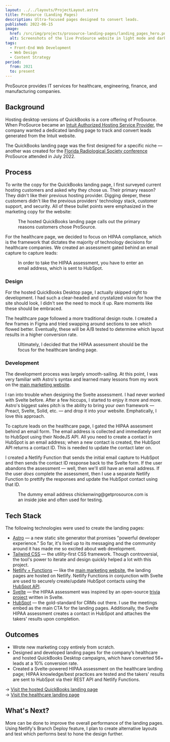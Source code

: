 ```yaml
---
layout: ../../layouts/ProjectLayout.astro
title: ProSource (Landing Pages)
description: Ultra-focused pages designed to convert leads.
published: 2022-06-15
image:
  href: /src/img/projects/prosource-landing-pages/landing_pages_hero.png
  alt: Screenshots of the live ProSource website in light mode and dark mode color schemes.
tags: 
  - Front-End Web Development
  - Web Design
  - Content Strategy
period:
  from: 2021
  to: present
---
```


ProSource provides IT services for healthcare, engineering, finance, and manufacturing companies.

## Background

Hosting desktop versions of QuickBooks is a core offering of ProSource. When ProSource became an [Intuit Authorized Hosting Service Provider](https://quickbooks.intuit.com/learn-support/en-us/help-article/product-setup/hosting-providers-authorized-intuit/L3RAbICtq_US_en_US), the company wanted a dedicated landing page to track and convert leads generated from the Intuit website.

The QuickBooks landing page was the first designed for a specific niche — another was created for the [Florida Radiological Society conference](https://www.flrad.org/2022-annual-meeting-frs-frbma/) ProSource attended in July 2022.

## Process

To write the copy for the QuickBooks landing page, I first surveyed current hosting customers and asked why they chose us. Their primary reason? They didn't like their previous hosting provider. Digging deeper, these customers didn't like the previous providers' technology stack, customer support, and security. All of these bullet points were emphasized in the marketing copy for the website:

<Figure
  image={{
    href: "/src/img/projects/prosource-landing-pages/landing_pages_features.png",
    alt: "A screenshot of the features overview for ProSource's hosting service. The top bullet points are: enterprise features, modern cloud delivery, secure user access, data integrity, stress-free experience, and exceptional support."
  }}
>
  The hosted QuickBooks landing page calls out the primary reasons customers chose ProSource.
</Figure>

For the healthcare page, we decided to focus on HIPAA compliance, which is the framework that dictates the majority of technology decisions for healthcare companies. We created an assessment gated behind an email capture to capture leads:

<Figure
  image={{
    href: "/src/img/projects/prosource-landing-pages/landing_pages_assessment.png",
    alt: "A screenshot of the gated HIPAA assessment module on the ProSource healthcare landing page."
  }}
>
  In order to take the HIPAA assessment, you have to enter an email address, which is sent to HubSpot.
</Figure>

### Design

For the hosted QuickBooks Desktop page, I actually skipped right to development. I had such a clear-headed and crystalized vision for how the site should look, I didn't see the need to mock it up. Rare moments like these should be embraced.

The healthcare page followed a more traditional design route. I created a few frames in Figma and tried swapping around sections to see which flowed better. Eventually, these will be A/B tested to determine which layout results in a higher conversion rate.

<Figure
  image={{
    href: "/src/img/projects/prosource-landing-pages/landing_pages_wireframe.png",
    alt: "A mockup of the healthcare landing page designed in Figma."
  }}
>
  Ultimately, I decided that the HIPAA assessment should be the focus for the healthcare landing page.
</Figure>

### Development

The development process was largely smooth-sailing. At this point, I was very familiar with Astro's syntax and learned many lessons from my work on the [main marketing website](/work/prosource-website).

I ran into trouble when designing the Svelte assessment. I had never worked with Svelte before. After a few hiccups, I started to enjoy it more and more. Astro's biggest sales pitch is the ability to bring your own framework — Preact, Svelte, Solid, etc. — and drop it into your website. Emphatically, I love this approach.

To capture leads on the healthcare page, I gated the HIPAA assesment behind an email form. The email address is collected and immediately sent to HubSpot using their NodeJS API. All you need to create a contact in HubSpot is an email address; when a new contact is created, the HubSpot API returns a contact ID. This is needed to update the contact later on.

I created a Netlify Function that sends the initial email capture to HubSpot and then sends the contact ID response back to the Svelte form. If the user abandons the assessment — well, then we'll still have an email address. If the user *does* complete the assessment, then I use a separate Netlify Function to prettify the responses and update the HubSpot contact using that ID.

<Figure
  image={{
    href: "/src/img/projects/prosource-landing-pages/landing_pages_hubspot.png",
    alt: "A screenshot of contact properties for a test user in HubSpot. Underneath the message property are the nicely formatted HIPAA assessment responses."
  }}
>
  The dummy email address chickenwing@getprosource.com is an inside joke and often used for testing.
</Figure>

## Tech Stack

The following technologies were used to create the landing pages:

- [Astro](https://astro.build/) — a new static site generator that promises "powerful developer experience." So far, it's lived up to its messaging and the community around it has made me so excited about web development.
- [Tailwind CSS](https://tailwindcss.com/) — the utility-first CSS framework. Though controversial, the tool's power to iterate and design quickly helped a lot with this project.
- [Netlify + Functions](https://www.netlify.com/) — like the [main marketing website](/work/prosource-website), the landing pages are hosted on Netlify. Netlify Functions in conjunction with Svelte are used to securely create/update HubSpot contacts using the [HubSpot API](https://github.com/HubSpot/hubspot-api-nodejs).
- [Svelte](https://svelte.dev/) — the HIPAA assessment was inspired by an open-source [trivia project](https://github.com/manan30/svelte-trivia) written in Svelte.
- [HubSpot](hubspot.com/) — the gold-standard for CRMs out there. I use the meetings embed as the main CTA for the landing pages. Additionally, the Svelte HIPAA assessment creates a contact in HubSpot and attaches the takers' results upon completion.

## Outcomes

- Wrote new marketing copy entirely from scratch.
- Designed and developed landing pages for the company’s healthcare and hosted QuickBooks Desktop campaigns, which have converted 56+ leads at a 10% conversion rate.
- Created a Svelte-powered HIPAA assessment on the healthcare landing page; HIPAA knowledge/best practices are tested and the takers' results are sent to HubSpot via their REST API and Netlify Functions.

&rarr; [Visit the hosted QuickBooks landing page](https://info.getprosource.com/hosted-quickbooks/)<br/>
&rarr; [Visit the healthcare landing page](https://development--getprosourceinfo.netlify.app/orlando-healthcare/)

## What's Next?

More can be done to improve the overall performance of the landing pages. Using Netlify's Branch Deploy feature, I plan to create alternative layouts and test which performs best to hone the design further.
